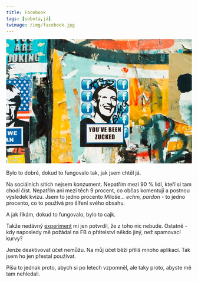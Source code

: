 ```yaml
---
title: Facebook
tags: [sobota,já]
twimage: /img/facebook.jpg
---
```


![cover](/img/facebook.jpg)

Bylo to dobré, dokud to fungovalo tak, jak jsem chtěl já.

Na sociálních sítích nejsem konzument. Nepatřím mezi 90 % lidí, kteří si tam chodí číst. Nepatřím ani mezi těch 9 procent, co občas komentují a postnou výsledek kvízu. Jsem to jedno procento Miloše... _echm, pardon_ - to jedno procento, co to používá pro šíření svého obsahu.

A jak říkám, dokud to fungovalo, bylo to cajk.

Takže nedávný [experiment](https://den1.cz/2021/08/18/obsah.html) mi jen potvrdil, že z toho nic nebude. Ostatně - kdy naposledy mě požádal na FB o přátelství někdo jiný, než spamovací kurvy?

Jenže deaktivovat účet nemůžu. Na můj účet běží příliš mnoho aplikací. Tak jsem ho jen přestal používat.

Píšu to jednak proto, abych si po letech vzpomněl, ale taky proto, abyste mě tam nehledali.